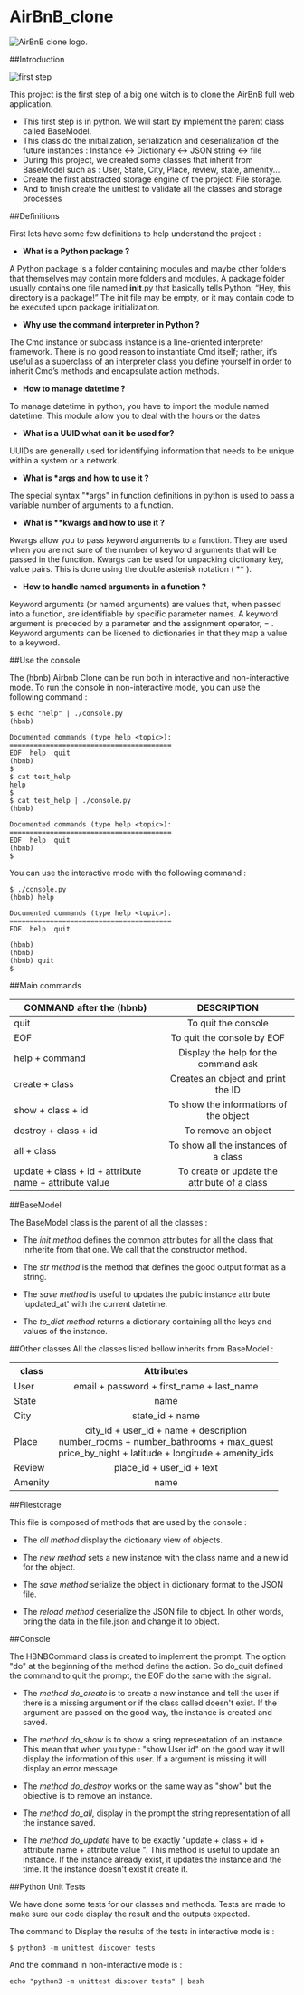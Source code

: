 # AirBnB_clone

![AirBnB clone logo.](/img/logo_airbnb.png "AirBnB Clone logo.")

##Introduction

![first step](/img/intro1.png "First step")

This project is the first step of a big one witch is to clone the AirBnB full web application.
 * This first step is in python. We will start by implement the parent class called BaseModel.
 * This class do the initialization, serialization and deserialization of the future instances : Instance <-> Dictionary <-> JSON string <-> file
 * During this project, we created some classes that inherit from BaseModel such as : User, State, City, Place, review, state, amenity...
 * Create the first abstracted storage engine of the project: File storage.
 * And to finish create the unittest to validate all the classes and storage processes

##Definitions

First lets have some few definitions to help understand the project :

* __What is a Python package ?__

A Python package is a folder containing modules and maybe other folders that themselves may contain more folders and modules. A package folder usually contains one file named __init__.py that basically tells Python: “Hey, this directory is a package!” The init file may be empty, or it may contain code to be executed upon package initialization.

* __Why use the command interpreter in Python ?__

The Cmd instance or subclass instance is a line-oriented interpreter framework. There is no good reason to instantiate Cmd itself; rather, it’s useful as a superclass of an interpreter class you define yourself in order to inherit Cmd’s methods and encapsulate action methods.

* __How to manage datetime ?__

To manage datetime in python, you have to import the module named datetime. This module allow you to deal with the hours or the dates

* __What is a UUID what can it be used for?__

UUIDs are generally used for identifying information that needs to be unique within a system or a network.

* __What is *args and how to use it ?__

The special syntax "*args" in function definitions in python is used to pass a variable number of arguments to a function.

* __What is **kwargs and how to use it ?__

Kwargs allow you to pass keyword arguments to a function. They are used when you are not sure of the number of keyword arguments that will be passed in the function. Kwargs can be used for unpacking dictionary key, value pairs. This is done using the double asterisk notation ( ** ).

* __How to handle named arguments in a function ?__

Keyword arguments (or named arguments) are values that, when passed into a function, are identifiable by specific parameter names. A keyword argument is preceded by a parameter and the assignment operator, = . Keyword arguments can be likened to dictionaries in that they map a value to a keyword.

##Use the console

The (hbnb) Airbnb Clone can be run both in interactive and non-interactive mode.
To run the console in non-interactive mode, you can use the following command :

```
$ echo "help" | ./console.py
(hbnb)

Documented commands (type help <topic>):
========================================
EOF  help  quit
(hbnb) 
$
$ cat test_help
help
$
$ cat test_help | ./console.py
(hbnb)

Documented commands (type help <topic>):
========================================
EOF  help  quit
(hbnb) 
$
```
You can use the interactive mode with the following command :

```
$ ./console.py
(hbnb) help

Documented commands (type help <topic>):
========================================
EOF  help  quit

(hbnb) 
(hbnb) 
(hbnb) quit
$
```

##Main commands


| COMMAND after the (hbnb)                               |                 DESCRIPTION                  |
|--------------------------------------------------------|:--------------------------------------------:|
| quit                                                   |             To quit the console              |
| EOF                                                    |          To quit the console by EOF          |
| help + command                                         |     Display the help for the command ask     |
| create + class                                         |      Creates an object and print the ID      |
| show + class + id                                      |    To show the informations of the object    |
| destroy + class + id                                   |             To remove an object              |
| all + class                                            |     To show all the instances of a class     |
 | update + class + id + attribute name + attribute value | To create or update the attribute of a class |

##BaseModel

The BaseModel class is the parent of all the classes : 

* The _init method_ defines the common attributes for all the class that inrherite from that one. We call that the constructor method.

* The _str method_ is the method that defines the good output format as a string.

* The _save method_ is useful to updates the public instance attribute 'updated_at' with
        the current datetime.

* The _to_dict method_ returns a dictionary containing all the keys and values of the instance.

##Other classes
All the classes listed bellow inherits from BaseModel :

| class       |                                                                   Attributes                                                                   |
|-------------|:----------------------------------------------------------------------------------------------------------------------------------------------:|
| User        |                                                   email + password + first_name + last_name                                                    |
| State       |                                                                      name                                                                      |
| City        |                                                                state_id + name                                                                 |
| Place       | city_id + user_id + name + description<br/>number_rooms + number_bathrooms + max_guest<br/>price_by_night + latitude + longitude + amenity_ids |
| Review      |                                                           place_id + user_id + text                                                            |
| Amenity     |                                                                      name                                                                      |






##Filestorage

This file is composed of methods that are used by the console :
* The _all method_ display the dictionary view of objects.

* The _new method_ sets a new instance with the class name and a new id for the object.

* The _save method_ serialize the object in dictionary format to the JSON file.

* The _reload method_ deserialize the JSON file to object. In other words, bring the data in the file.json and change it to object.

##Console

The HBNBCommand class is created to implement the prompt. The option "do" at the beginning of the method define the action. So do_quit defined the command to quit the prompt, the EOF do the same with the signal.

* The _method do_create_ is to create a new instance and tell the user if there is a missing argument or if the class called doesn't exist. If the argument are passed on the good way, the instance is created and saved.

* The _method do_show_ is to show a sring representation of an instance. This mean that when you type : "show User id" on the good way it will display the information of this user. If a argument is missing it will display an error message.

* The _method do_destroy_ works on the same way as "show" but the objective is to remove an instance.

* The _method do_all_, display in the prompt the string representation of all the instance saved.

* The _method do_update_ have to be exactly "update + class + id + attribute name + attribute value ". This method is useful to update an instance. If the instance already exist, it updates the instance and the time. It the instance doesn't exist it create it.

##Python Unit Tests

We have done some tests for our classes and methods. Tests are made to make sure our code display the result and the outputs expected.

The command to Display the results of the tests in interactive mode is :
```
$ python3 -m unittest discover tests
```
And the command in non-interactive mode is :
```
echo "python3 -m unittest discover tests" | bash
```
